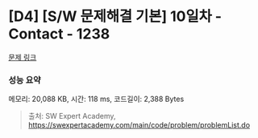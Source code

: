 # [D4] [S/W 문제해결 기본] 10일차 - Contact - 1238 

[문제 링크](https://swexpertacademy.com/main/code/problem/problemDetail.do?contestProbId=AV15B1cKAKwCFAYD) 

### 성능 요약

메모리: 20,088 KB, 시간: 118 ms, 코드길이: 2,388 Bytes



> 출처: SW Expert Academy, https://swexpertacademy.com/main/code/problem/problemList.do